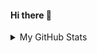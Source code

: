 #### Hi there 👋

<details>
  <summary>My GitHub Stats</summary>
  <br>
  <p align="center">
    <a href="https://github.com/anuraghazra/github-readme-stats">
      <img src="https://github-readme-stats.vercel.app/api?username=yukirii" alt="yukirii's GitHub stats" />
    </a>
    <a href="https://github.com/anuraghazra/github-readme-stats">
      <img src="https://github-readme-stats.vercel.app/api/top-langs/?username=yukirii&layout=compact" alt="Top Langs" />
    </a>
  </p>
</details>
